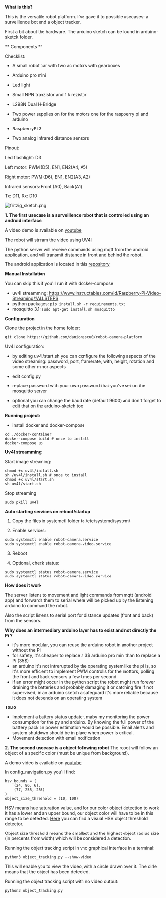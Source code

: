 **What is this?**

  This is the versatile robot platform. I've gave it to possible usecases: a surveillence bot
and a object tracker.

First a bit about the hardware. The arduino sketch can be found in arduino-sketck folder.


** Components **

Checklist: 

* A small robot car with two ac motors with gearboxes

* Arduino pro mini

* Led light

* Small NPN tranzistor and 1 k rezistor

* L298N Dual H-Bridge

* Two power supplies on for the motors one for the raspberry pi and arduino

* RaspberryPi 3

* Two analog infrared distance sensors 


Pinout:

Led flashlight: D3

Left motor: PWM (D5), EN1, EN2(A4, A5)

Right motor: PWM (D6), EN1, EN2(A3, A2)

Infrared sensors: Front (A0), Back(A1)

Tx: D11, Rx: D10


![fritzig_sketch.png](https://github.com/danionescu0/robot-camera-platform/blob/master/arduino-sketch/sketch_small.png)


**1. The first usecase is a surveillence robot that is controlled using an android interface:**

A video demo is available on [youtube](https://youtu.be/6FrEs4C9D-Y)

The robot will stream the video using [UV4l](http://www.linux-projects.org/uv4l/)

The python server will receive commands using mqtt from the android application, and will transmit 
distance in front and behind the robot.

The android application is located in this [repository](https://github.com/danionescu0/android-robot-camera)



**Manual Installation**

You can skip this if you'll run it with docker-compose

* uv4l streamming: https://www.instructables.com/id/Raspberry-Pi-Video-Streaming/?ALLSTEPS
* python packages: ````pip install.sh -r requirements.txt````
* mosquitto 3.1: ````sudo apt-get install.sh mosquitto````


**Configuration**

Clone the project in the home folder:
````
git clone https://github.com/danionescu0/robot-camera-platform
````

Uv4l configuration:

* by editing uv4l/start.sh you can configure the following aspects of the video streaming: password,
port, framerate, with, height, rotation and some other minor aspects

* edit config.py
* replace password with your own password that you've set on the mosquitto server
* optional you can change the baud rate (default 9600) and don't forget to edit that on the arduino-sketch too

**Running project:**
- install docker and docker-compose

````
cd ./docker-container
docker-compose build # once to install
docker-compose up
````


**Uv4l streamming:**

Start image streaming: 
````
chmod +x uv4l/install.sh
sh /uv4l/install.sh # once to install
chmod +x uv4l/start.sh
sh uv4l/start.sh
````
Stop streaming
````
sudo pkill uv4l
````

**Auto starting services on reboot/startup**

1. Copy the files in systemctl folder to /etc/systemd/system/

2. Enable services:
````
sudo systemctl enable robot-camera.service
sudo systemctl enable robot-camera-video.service
````

3. Reboot

4. Optional, check status:
````
sudo systemctl status robot-camera.service
sudo systemctl status robot-camera-video.service
````

**How does it work**

The server listens to movement and light commands from mqtt (android app) and 
forwards them to serial where will be picked up by the listening arduino to 
command the robot.

Also the script listens to serial port for distance updates (front and back) from the 
sensors.

**Why does an intermediary arduino layer has to exist and not directly the Pi ?**

* it's more modular, you can reuse the arduino robot in another project without the PI
* for safety, it's cheaper to replace a 3$ arduino pro mini than to replace a Pi (35$)
* an arduino it's not intrerupted by the operating system like the pi is, so it's more 
efficient to implement PWM controlls for the mottors, polling the front and back sensors
a few times per second
* if an error might occur in the python script the robot might run forever draining the
batteries and probably damaging it or catching fire if not supervised, in an arduino sketch
a safeguard it's more reliable because it does not depends on an operating system

**ToDo**

* Implement a battery status updater, maby my monitoring the power consumption for the py and arduino.
By knowing the full power of the battery pack an power estimation would be possible.
Email alerts and system shutdown should be in place when power is critical.
* Movement detection with email notification



**2. The second usecase is a object following robot**
The robot will follow an object of a specific color (must be unique from background).

A demo video is available on [youtube](https://youtu.be/z9qLmHRMCZY)

In config_navigation.py you'll find:
````
hsv_bounds = (
    (24, 86, 6),
    (77, 255, 255)
)
object_size_threshold = (10, 100)
````

HSV means hue saturation value, and for our color object detection to work it has a lower and
an upper bound, our object color will have to be in this range to be detected.
[Here](https://github.com/jrosebr1/imutils/blob/master/bin/range-detector) you can find a 
visual HSV object threshold detector.

Object size threshold means the smallest and the highest object radius size 
(in percents from width) which will be considered a detection.

Running the object tracking script in vnc graphical interface in a terminal:

```` python3 object_tracking.py --show-video ````

This will enable you to view the video, with a circle drawn over it. The cirle means 
that the object has been detected.

Running the object tracking script with no video output:

```` python3 object_tracking.py ````
